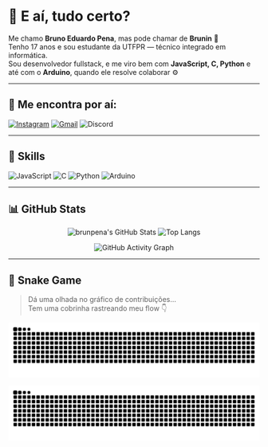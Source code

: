 # 👋 E aí, tudo certo?

Me chamo **Bruno Eduardo Pena**, mas pode chamar de **Brunin** 🧃  
Tenho 17 anos e sou estudante da UTFPR — técnico integrado em informática.  
Sou desenvolvedor fullstack, e me viro bem com **JavaScript, C, Python** e até com o **Arduino**, quando ele resolve colaborar ⚙️

---

## 📲 Me encontra por aí:

[![Instagram](https://img.shields.io/badge/@brunin_ep-111111?style=for-the-badge&logo=instagram&logoColor=white)](https://www.instagram.com/brunin_ep)
[![Gmail](https://img.shields.io/badge/brunopena454@gmail.com-111111?style=for-the-badge&logo=gmail&logoColor=white)](mailto:brunopena454@gmail.com)
![Discord](https://img.shields.io/badge/brunpena-111111?style=for-the-badge&logo=discord&logoColor=white)

---

## 🧠 Skills

![JavaScript](https://img.shields.io/badge/JavaScript-111111?style=for-the-badge&logo=javascript&logoColor=F7DF1E)
![C](https://img.shields.io/badge/C-111111?style=for-the-badge&logo=c&logoColor=white)
![Python](https://img.shields.io/badge/Python-111111?style=for-the-badge&logo=python&logoColor=306998)
![Arduino](https://img.shields.io/badge/Arduino-111111?style=for-the-badge&logo=arduino&logoColor=white)

---

## 📊 GitHub Stats

<div align="center">

![brunpena's GitHub Stats](https://github-readme-stats.vercel.app/api?username=brunpena&show_icons=true&theme=github_dark&hide_border=true&hide_title=true)
![Top Langs](https://github-readme-stats.vercel.app/api/top-langs/?username=brunpena&layout=compact&theme=github_dark&hide_border=true)

![GitHub Activity Graph](https://github-readme-activity-graph.vercel.app/graph?username=brunpena&theme=github-compact&hide_border=true)

</div>

---

## 🐍 Snake Game

> Dá uma olhada no gráfico de contribuições...  
> Tem uma cobrinha rastreando meu flow 👇

![snake gif](https://raw.githubusercontent.com/brunpena/brunpena/output/github-snake-dark.svg)



![snake gif](https://github.com/brunpena/brunpena/blob/output/github-snake.svg)
